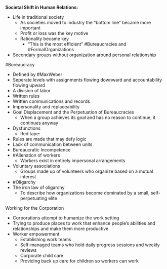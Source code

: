 **Societal Shift in Human Relations:**
- Life in traditional society 
	- As societies moved to industry the “bottom line” became more important 
	- Profit or loss was the key motive 
	- Rationality became key
		- “This is the most efficient”
#Bureaucracies and #FormalOrganizations 
- Secondary groups without organization around personal relationship

#Bureaucracy 
- Defined by #MaxWeber 
- Seperate levels with assignments flowing downward and accountability flowing upward
- A division of labor 
- Written rules 
- Written communications and records 
- Impersonality and replaceability
- Goal Displacement and the Perpetuation of Bureaucracies 
	- When a group achieves its goal and has no reason to continue, it continues anyway
- Dysfunctions 
	- Red tape: 
- Rules are made that may defy logic 
- Lack of communication between units 
- Bureaucratic Incompetence
- #Alienation of workers 
	- Workers exist in entirely impersonal arrangements
- Voluntary associations 
	- Groups made up of volunteers who organize based on a mutual interest 
- #Oligarchy 
- The iron law of oligarchy
	- To describe how organizations become dominated by a small, self-perpetuating elite 

Working for the Corporation
- Corporations attempt to humanize the work setting 
- Trying to produce places to work that enhance people’s abilities and relationships and make them more productive 
- Worker empowerment 
	- Establishing work teams 
	- Self-managed teams who hold daily progress sessions and weekly reviews
	- Corporate child care
	- Providing back up care for children so workers can work 
